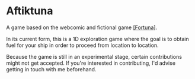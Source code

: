 # Aftiktuna

A game based on the webcomic and fictional game [\[Fortuna\]](https://cosmosdex.com/fortuna/p/0).

In its current form, this is a 1D exploration game where the goal is to obtain fuel for your ship in order to proceed from location to location.

Because the game is still in an experimental stage, certain contributions might not get accepted.
If you're interested in contributing, I'd advise getting in touch with me beforehand.